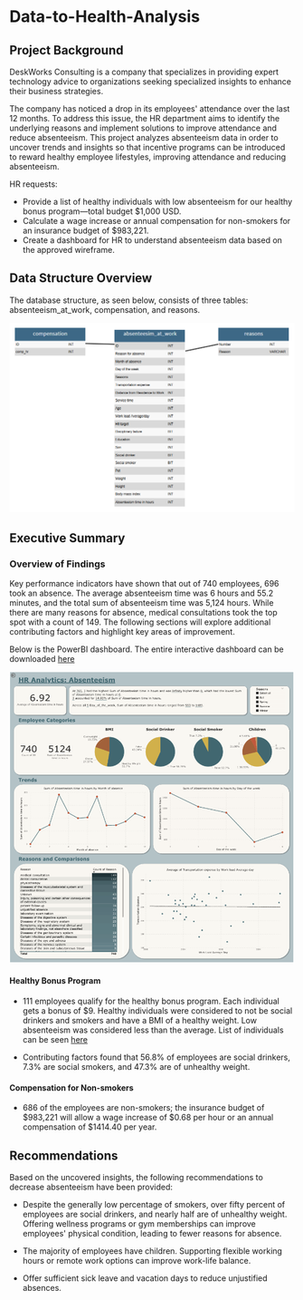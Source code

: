 # Data-to-Health-Analysis
## Project Background
DeskWorks Consulting is a company that specializes in providing expert technology advice to organizations seeking specialized insights to enhance their business strategies.

The company has noticed a drop in its employees' attendance over the last 12 months. To address this issue, the HR department aims to identify the underlying reasons and implement solutions to improve attendance and reduce absenteeism. This project analyzes absenteeism data in order to uncover trends and insights so that incentive programs can be introduced to reward healthy employee lifestyles, improving attendance and reducing absenteeism.

HR requests:
- Provide a list of healthy individuals with low absenteeism for our healthy bonus program—total budget $1,000 USD.
- Calculate a wage increase or annual compensation for non-smokers for an insurance budget of $983,221.
- Create a dashboard for HR to understand absenteeism data based on the approved wireframe.

## Data Structure Overview
The database structure, as seen below, consists of three tables: absenteeism_at_work, compensation, and reasons.

![alt text](https://github.com/AlexisSamp/Data-to-Health-Analysis/blob/main/entity_relationship_diagram.PNG)

## Executive Summary
### Overview of Findings
Key performance indicators have shown that out of 740 employees, 696 took an absence. The average absenteeism time was 6 hours and 55.2 minutes, and the total sum of absenteeism time was 5,124 hours. While there are many reasons for absence, medical consultations took the top spot with a count of 149. The following sections will explore additional contributing factors and highlight key areas of improvement.

Below is the PowerBI dashboard. The entire interactive dashboard can be downloaded [here](https://github.com/AlexisSamp/Data-to-Health-Analysis/blob/main/dashboard.pbix)

![alt text](https://github.com/AlexisSamp/Data-to-Health-Analysis/blob/main/dashboard_image.PNG)

#### Healthy Bonus Program
- 111 employees qualify for the healthy bonus program. Each individual gets a bonus of $9. Healthy individuals were considered to not be social drinkers and smokers and have a BMI of a healthy weight. Low absenteeism was considered less than the average. List of individuals can be seen [here](https://github.com/AlexisSamp/Data-to-Health-Analysis/blob/main/list_of_healthiest_employees_for_bonus.csv)

- Contributing factors found that 56.8% of employees are social drinkers, 7.3% are social smokers, and 47.3% are of unhealthy weight.

#### Compensation for Non-smokers
- 686 of the employees are non-smokers; the insurance budget of $983,221 will allow a wage increase of $0.68 per hour or an annual compensation of $1414.40 per year. 

## Recommendations
Based on the uncovered insights, the following recommendations to decrease absenteeism have been provided:

- Despite the generally low percentage of smokers, over fifty percent of employees are social drinkers, and nearly half are of unhealthy weight. Offering wellness programs or gym memberships can improve employees' physical condition, leading to fewer reasons for absence.

- The majority of employees have children. Supporting flexible working hours or remote work options can improve work-life balance.

- Offer sufficient sick leave and vacation days to reduce unjustified absences. 
